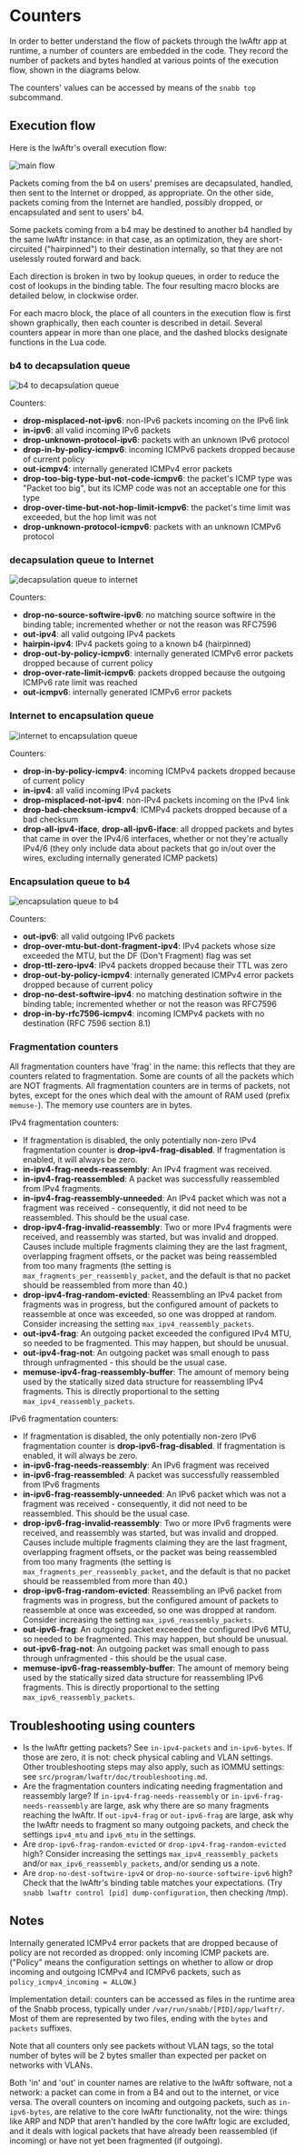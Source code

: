 # Counters

In order to better understand the flow of packets through the lwAftr app at
runtime, a number of counters are embedded in the code. They record the
number of packets and bytes handled at various points of the execution flow,
shown in the diagrams below.

The counters' values can be accessed by means of the `snabb top` subcommand.

## Execution flow

Here is the lwAftr's overall execution flow:

![main flow](images/main-flow.png)

Packets coming from the b4 on users' premises are decapsulated, handled, then
sent to the Internet or dropped, as appropriate. On the other side, packets
coming from the Internet are handled, possibly dropped, or encapsulated and
sent to users' b4.

Some packets coming from a b4 may be destined to another b4 handled by the same
lwAftr instance: in that case, as an optimization, they are short-circuited
("hairpinned") to their destination internally, so that they are not uselessly
routed forward and back.

Each direction is broken in two by lookup queues, in order to reduce the cost
of lookups in the binding table. The four resulting macro blocks are detailed
below, in clockwise order.

For each macro block, the place of all counters in the execution flow is first
shown graphically, then each counter is described in detail. Several counters
appear in more than one place, and the dashed blocks designate functions in
the Lua code.

### b4 to decapsulation queue

![b4 to decapsulation queue](images/b4-to-decaps-queue.png)

Counters:

- **drop-misplaced-not-ipv6**: non-IPv6 packets incoming on the IPv6 link
- **in-ipv6**: all valid incoming IPv6 packets
- **drop-unknown-protocol-ipv6**: packets with an unknown IPv6 protocol
- **drop-in-by-policy-icmpv6**: incoming ICMPv6 packets dropped because of
  current policy
- **out-icmpv4**: internally generated ICMPv4 error packets
- **drop-too-big-type-but-not-code-icmpv6**: the packet's ICMP type was
  "Packet too big", but its ICMP code was not an acceptable one for this type
- **drop-over-time-but-not-hop-limit-icmpv6**: the packet's time limit was
  exceeded, but the hop limit was not
- **drop-unknown-protocol-icmpv6**: packets with an unknown ICMPv6 protocol

### decapsulation queue to Internet

![decapsulation queue to internet](images/decaps-queue-to-internet.png)

Counters:

- **drop-no-source-softwire-ipv6**: no matching source softwire in the binding
  table; incremented whether or not the reason was RFC7596
- **out-ipv4**: all valid outgoing IPv4 packets
- **hairpin-ipv4**: IPv4 packets going to a known b4 (hairpinned)
- **drop-out-by-policy-icmpv6**: internally generated ICMPv6 error packets
  dropped because of current policy
- **drop-over-rate-limit-icmpv6**: packets dropped because the outgoing ICMPv6
  rate limit was reached
- **out-icmpv6**: internally generated ICMPv6 error packets

### Internet to encapsulation queue

![internet to encapsulation queue](images/internet-to-encaps-queue.png)

Counters:

- **drop-in-by-policy-icmpv4**: incoming ICMPv4 packets dropped because of
  current policy
- **in-ipv4**: all valid incoming IPv4 packets
- **drop-misplaced-not-ipv4**: non-IPv4 packets incoming on the IPv4 link
- **drop-bad-checksum-icmpv4**: ICMPv4 packets dropped because of a bad
  checksum
- **drop-all-ipv4-iface**, **drop-all-ipv6-iface**: all dropped packets and
  bytes that came in over the IPv4/6 interfaces, whether or not they're
  actually IPv4/6 (they only include data about packets that go in/out over the
  wires, excluding internally generated ICMP packets)

### Encapsulation queue to b4

![encapsulation queue to b4](images/encaps-queue-to-b4.png)

Counters:

- **out-ipv6**: all valid outgoing IPv6 packets
- **drop-over-mtu-but-dont-fragment-ipv4**: IPv4 packets whose size exceeded
   the MTU, but the DF (Don't Fragment) flag was set
- **drop-ttl-zero-ipv4**: IPv4 packets dropped because their TTL was zero
- **drop-out-by-policy-icmpv4**: internally generated ICMPv4 error packets
  dropped because of current policy
- **drop-no-dest-softwire-ipv4**: no matching destination softwire in the
  binding table; incremented whether or not the reason was RFC7596
- **drop-in-by-rfc7596-icmpv4**: incoming ICMPv4 packets with no destination
  (RFC 7596 section 8.1)

### Fragmentation counters

All fragmentation counters have 'frag' in the name: this reflects that they
are counters related to fragmentation. Some are counts of all the packets which
are NOT fragments. All fragmentation counters are in terms of packets, not bytes,
except for the ones which deal with the amount of RAM used (prefix `memuse-`).
The memory use counters are in bytes.

IPv4 fragmentation counters:

- If fragmentation is disabled, the only potentially non-zero IPv4 fragmentation
  counter is **drop-ipv4-frag-disabled**. If fragmentation is enabled, it
  will always be zero.
- **in-ipv4-frag-needs-reassembly**: An IPv4 fragment was received.
- **in-ipv4-frag-reassembled**: A packet was successfully reassembled from IPv4
   fragments.
- **in-ipv4-frag-reassembly-unneeded**: An IPv4 packet which was not a fragment
   was received - consequently, it did not need to be reassembled. This should
   be the usual case.
- **drop-ipv4-frag-invalid-reassembly**: Two or more IPv4 fragments were
   received, and reassembly was started, but was invalid and dropped. Causes
   include multiple fragments claiming they are the last fragment,
   overlapping fragment offsets, or the packet was being reassembled from too
   many fragments (the setting is `max_fragments_per_reassembly_packet`, and
   the default is that no packet should be reassembled from more than 40.)
- **drop-ipv4-frag-random-evicted**: Reassembling an IPv4 packet from fragments
   was in progress, but the configured amount of packets to reassemble at once
   was exceeded, so one was dropped at random. Consider increasing the setting
   `max_ipv4_reassembly_packets`.
- **out-ipv4-frag**: An outgoing packet exceeded the configured IPv4 MTU, so
   needed to be fragmented. This may happen, but should be unusual.
- **out-ipv4-frag-not**: An outgoing packet was small enough to pass through
  unfragmented - this should be the usual case.
- **memuse-ipv4-frag-reassembly-buffer**: The amount of memory being used by
  the statically sized data structure for reassembling IPv4 fragments. This is
  directly proportional to the setting `max_ipv4_reassembly_packets`.

IPv6 fragmentation counters:

- If fragmentation is disabled, the only potentially non-zero IPv6 fragmentation
  counter is **drop-ipv6-frag-disabled**. If fragmentation is enabled, it
  will always be zero.
- **in-ipv6-frag-needs-reassembly**: An IPv6 fragment was received
- **in-ipv6-frag-reassembled**: A packet was successfully reassembled from IPv6
   fragments
- **in-ipv6-frag-reassembly-unneeded**: An IPv6 packet which was not a fragment
   was received - consequently, it did not need to be reassembled. This should
   be the usual case.
- **drop-ipv6-frag-invalid-reassembly**: Two or more IPv6 fragments were
   received, and reassembly was started, but was invalid and dropped. Causes
   include multiple fragments claiming they are the last fragment,
   overlapping fragment offsets, or the packet was being reassembled from too
   many fragments (the setting is `max_fragments_per_reassembly_packet`, and
   the default is that no packet should be reassembled from more than 40.)
- **drop-ipv6-frag-random-evicted**: Reassembling an IPv6 packet from fragments
   was in progress, but the configured amount of packets to reassemble at once
   was exceeded, so one was dropped at random. Consider increasing the setting
   `max_ipv6_reassembly_packets`.
- **out-ipv6-frag**: An outgoing packet exceeded the configured IPv6 MTU, so
   needed to be fragmented. This may happen, but should be unusual.
- **out-ipv6-frag-not**: An outgoing packet was small enough to pass through
  unfragmented - this should be the usual case.
- **memuse-ipv6-frag-reassembly-buffer**: The amount of memory being used by
  the statically sized data structure for reassembling IPv6 fragments. This is
  directly proportional to the setting `max_ipv6_reassembly_packets`.


## Troubleshooting using counters

- Is the lwAftr getting packets? See `in-ipv4-packets` and `in-ipv6-bytes`.
  If those are zero, it is not: check physical cabling and VLAN settings.
  Other troubleshooting steps may also apply, such as IOMMU settings: see
  `src/program/lwaftr/doc/troubleshooting.md`.
- Are the fragmentation counters indicating needing fragmentation and
  reassembly large? If `in-ipv4-frag-needs-reassembly` or
  `in-ipv6-frag-needs-reassembly` are large, ask why there are so many fragments
  reaching the lwAftr. If `out-ipv4-frag` or `out-ipv6-frag` are large, ask
  why the lwAftr needs to fragment so many outgoing packets, and check the
  settings `ipv4_mtu` and `ipv6_mtu` in the settings.
- Are `drop-ipv6-frag-random-evicted` or `drop-ipv4-frag-random-evicted` high?
  Consider increasing the settings `max_ipv4_reassembly_packets` and/or
  `max_ipv6_reassembly_packets`, and/or sending us a note.
- Are `drop-no-dest-softwire-ipv4` or `drop-no-source-softwire-ipv6` high?
  Check that the lwAftr's binding table matches your expectations.
  (Try `snabb lwaftr control [pid] dump-configuration`, then checking /tmp).

## Notes

Internally generated ICMPv4 error packets that are dropped because of policy
are not recorded as dropped: only incoming ICMP packets are. ("Policy" means
the configuration settings on whether to allow or drop incoming and outgoing
ICMPv4 and ICMPv6 packets, such as `policy_icmpv4_incoming = ALLOW`.)

Implementation detail: counters can be accessed as files in the runtime
area of the Snabb process, typically under
`/var/run/snabb/[PID]/app/lwaftr/`. Most of them are represented by
two files, ending with the `bytes` and `packets` suffixes.

Note that all counters only see packets without VLAN tags, so the total number
of bytes will be 2 bytes smaller than expected per packet on networks with VLANs.

Both 'in' and 'out' in counter names are relative to the lwAftr software, not a
network: a packet can come in from a B4 and out to the internet, or vice versa.
The overall counters on incoming and outgoing packets, such as `in-ipv6-bytes`,
are relative to the core lwAftr functionality, not the wire: things like ARP
and NDP that aren't handled by the core lwAftr logic are excluded, and it deals
with logical packets that have already been reassembled (if incoming) or have
not yet been fragmented (if outgoing).
